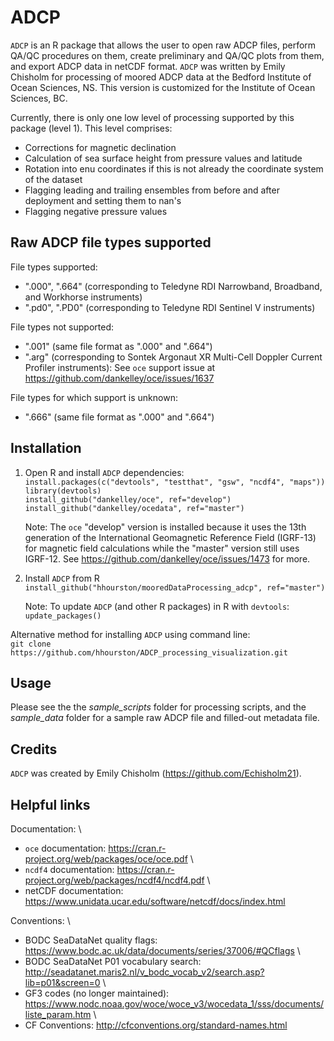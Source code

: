 # ADCP
`ADCP` is an R package that allows the user to open raw ADCP files, perform QA/QC procedures on them, create preliminary and QA/QC plots from them, and export ADCP data in netCDF format. `ADCP` was written by Emily Chisholm for processing of moored ADCP data at the Bedford Institute of Ocean Sciences, NS. This version is customized for the Institute of Ocean Sciences, BC. 

Currently, there is only one low level of processing supported by this package (level 1). This level comprises:
* Corrections for magnetic declination
* Calculation of sea surface height from pressure values and latitude
* Rotation into enu coordinates if this is not already the coordinate system of the dataset
* Flagging leading and trailing ensembles from before and after deployment and setting them to nan's
* Flagging negative pressure values

## Raw ADCP file types supported
File types supported:
- ".000", ".664" (corresponding to Teledyne RDI Narrowband, Broadband, and Workhorse instruments)
- ".pd0", ".PD0" (corresponding to Teledyne RDI Sentinel V instruments)

File types not supported:
- ".001" (same file format as ".000" and ".664")
- ".arg" (corresponding to Sontek Argonaut XR Multi-Cell Doppler Current Profiler instruments): See `oce` support issue at https://github.com/dankelley/oce/issues/1637

File types for which support is unknown:
- ".666" (same file format as ".000" and ".664")

## Installation
1. Open R and install `ADCP` dependencies: \
    `install.packages(c("devtools", "testthat", "gsw", "ncdf4", "maps"))`  
    `library(devtools)`  
    `install_github("dankelley/oce", ref="develop")`  
    `install_github("dankelley/ocedata", ref="master")`  
  
   Note: The `oce` "develop" version is installed because it uses the 13th generation of the International Geomagnetic Reference Field (IGRF-13) for magnetic field calculations while the "master" version still uses IGRF-12. See https://github.com/dankelley/oce/issues/1473 for more.
  
2. Install `ADCP` from R \
    `install_github("hhourston/mooredDataProcessing_adcp", ref="master")`  
  
   Note: To update `ADCP` (and other R packages) in R with `devtools`: \
    `update_packages()`  

Alternative method for installing `ADCP` using command line:  
    `git clone https://github.com/hhourston/ADCP_processing_visualization.git`  

## Usage
  Please see the the *sample_scripts* folder for processing scripts, and the *sample_data* folder for a sample raw ADCP file and filled-out metadata file.
  
## Credits
  `ADCP` was created by Emily Chisholm (https://github.com/Echisholm21).

## Helpful links
Documentation: \
* `oce` documentation: https://cran.r-project.org/web/packages/oce/oce.pdf \
* `ncdf4` documentation: https://cran.r-project.org/web/packages/ncdf4/ncdf4.pdf \
* netCDF documentation: https://www.unidata.ucar.edu/software/netcdf/docs/index.html 

Conventions: \
* BODC SeaDataNet quality flags: https://www.bodc.ac.uk/data/documents/series/37006/#QCflags \
* BODC SeaDataNet P01 vocabulary search: http://seadatanet.maris2.nl/v_bodc_vocab_v2/search.asp?lib=p01&screen=0 \
* GF3 codes (no longer maintained): https://www.nodc.noaa.gov/woce/woce_v3/wocedata_1/sss/documents/liste_param.htm \
* CF Conventions: http://cfconventions.org/standard-names.html 


